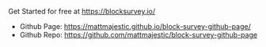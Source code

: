 Get Started for free at https://blocksurvey.io/

- Github Page: https://mattmajestic.github.io/block-survey-github-page/
- Github Repo: https://github.com/mattmajestic/block-survey-github-page
